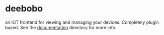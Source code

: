 # deebobo
an IOT frontend for viewing and managing your devices. Completely plugin based.
See the [documentation](https://github.com/deebobo/deebobo/tree/master/documentation) directory for more info.
